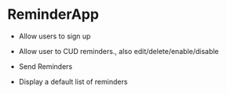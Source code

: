 # ReminderApp
* Allow users to sign up

* Allow user to CUD reminders., also edit/delete/enable/disable

* Send Reminders 

* Display a default list of reminders

